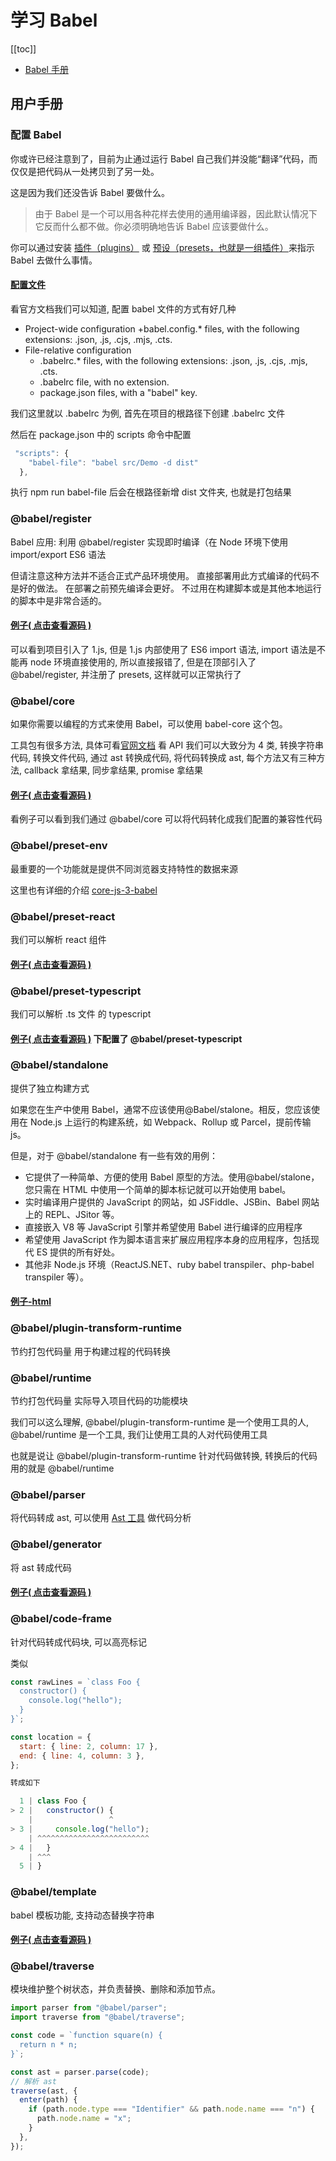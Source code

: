 # 学习 Babel

[[toc]]

- [Babel 手册](https://github.com/jamiebuilds/babel-handbook/blob/master/translations/zh-Hans/README.md)

## 用户手册

### 配置 Babel

你或许已经注意到了，目前为止通过运行 Babel 自己我们并没能“翻译”代码，而仅仅是把代码从一处拷贝到了另一处。

这是因为我们还没告诉 Babel 要做什么。

> 由于 Babel 是一个可以用各种花样去使用的通用编译器，因此默认情况下它反而什么都不做。你必须明确地告诉 Babel 应该要做什么。

你可以通过安装 [插件（plugins）](https://babeljs.io/docs/plugins) 或 [预设（presets，也就是一组插件）](https://babeljs.io/docs/presets)来指示 Babel 去做什么事情。

#### [配置文件](https://babeljs.io/docs/config-files)

看官方文档我们可以知道, 配置 babel 文件的方式有好几种

- Project-wide configuration
  +babel.config.\* files, with the following extensions: .json, .js, .cjs, .mjs, .cts.
- File-relative configuration
  - .babelrc.\* files, with the following extensions: .json, .js, .cjs, .mjs, .cts.
  - .babelrc file, with no extension.
  - package.json files, with a "babel" key.

我们这里就以 .babelrc 为例, 首先在项目的根路径下创建 .babelrc 文件

然后在 package.json 中的 scripts 命令中配置

```js
 "scripts": {
    "babel-file": "babel src/Demo -d dist"
  },
```

执行 npm run babel-file 后会在根路径新增 dist 文件夹, 也就是打包结果

### @babel/register

Babel 应用: 利用 @babel/register 实现即时编译（在 Node 环境下使用 import/export ES6 语法

但请注意这种方法并不适合正式产品环境使用。 直接部署用此方式编译的代码不是好的做法。 在部署之前预先编译会更好。 不过用在构建脚本或是其他本地运行的脚本中是非常合适的。

#### [例子( 点击查看源码 )](https://github.com/18355166248/megalo-note/tree/main/packages/Babel/src/babel-register.js)

可以看到项目引入了 1.js, 但是 1.js 内部使用了 ES6 import 语法, import 语法是不能再 node 环境直接使用的, 所以直接报错了, 但是在顶部引入了 @babel/register, 并注册了 presets, 这样就可以正常执行了

### @babel/core

如果你需要以编程的方式来使用 Babel，可以使用 babel-core 这个包。

工具包有很多方法, 具体可看[官网文档](https://babeljs.io/docs/babel-core#transform)
看 API 我们可以大致分为 4 类, 转换字符串代码, 转换文件代码, 通过 ast 转换成代码, 将代码转换成 ast, 每个方法又有三种方法, callback 拿结果, 同步拿结果, promise 拿结果

#### [例子( 点击查看源码 )](https://github.com/18355166248/megalo-note/tree/main/packages/Babel/src/babel-core.js)

看例子可以看到我们通过 @babel/core 可以将代码转化成我们配置的兼容性代码

### @babel/preset-env

最重要的一个功能就是提供不同浏览器支持特性的数据来源

这里也有详细的介绍 [core-js-3-babel](https://github.com/zloirock/core-js/blob/master/docs/zh_CN/2019-03-19-core-js-3-babel-and-a-look-into-the-future.md)

### @babel/preset-react

我们可以解析 react 组件

#### [例子( 点击查看源码 )](https://github.com/18355166248/megalo-note/tree/main/packages/Babel/src/babel-react.js)

### @babel/preset-typescript

我们可以解析 .ts 文件 的 typescript

#### [例子( 点击查看源码 )](https://github.com/18355166248/megalo-note/tree/main/packages/Babel/.babelrc) 下配置了 @babel/preset-typescript

### @babel/standalone

提供了独立构建方式

如果您在生产中使用 Babel，通常不应该使用@Babel/stalone。相反，您应该使用在 Node.js 上运行的构建系统，如 Webpack、Rollup 或 Parcel，提前传输 js。

但是，对于 @babel/standalone 有一些有效的用例：

- 它提供了一种简单、方便的使用 Babel 原型的方法。使用@babel/stalone，您只需在 HTML 中使用一个简单的脚本标记就可以开始使用 babel。
- 实时编译用户提供的 JavaScript 的网站，如 JSFiddle、JSBin、Babel 网站上的 REPL、JSitor 等。
- 直接嵌入 V8 等 JavaScript 引擎并希望使用 Babel 进行编译的应用程序
- 希望使用 JavaScript 作为脚本语言来扩展应用程序本身的应用程序，包括现代 ES 提供的所有好处。
- 其他非 Node.js 环境（ReactJS.NET、ruby babel transpiler、php-babel transpiler 等）。

#### [例子-html](https://github.com/18355166248/megalo-note/tree/main/packages/Babel/html/babel-standlone.html)

### @babel/plugin-transform-runtime

节约打包代码量 用于构建过程的代码转换

### @babel/runtime

节约打包代码量 实际导入项目代码的功能模块

我们可以这么理解, @babel/plugin-transform-runtime 是一个使用工具的人, @babel/runtime 是一个工具, 我们让使用工具的人对代码使用工具

也就是说让 @babel/plugin-transform-runtime 针对代码做转换, 转换后的代码用的就是 @babel/runtime

### @babel/parser

将代码转成 ast, 可以使用 [Ast 工具](https://astexplorer.net/) 做代码分析

### @babel/generator

将 ast 转成代码

#### [例子( 点击查看源码 )](https://github.com/18355166248/megalo-note/tree/main/packages/Babel/src/babel-generator.js)

### @babel/code-frame

针对代码转成代码块, 可以高亮标记

类似

```js
const rawLines = `class Foo {
  constructor() {
    console.log("hello");
  }
}`;

const location = {
  start: { line: 2, column: 17 },
  end: { line: 4, column: 3 },
};

转成如下

  1 | class Foo {
> 2 |   constructor() {
    |                 ^
> 3 |     console.log("hello");
    | ^^^^^^^^^^^^^^^^^^^^^^^^^
> 4 |   }
    | ^^^
  5 | }
```

### @babel/template

babel 模板功能, 支持动态替换字符串

#### [例子( 点击查看源码 )](https://github.com/18355166248/megalo-note/tree/main/packages/Babel/src/babel-template.js)

### @babel/traverse

模块维护整个树状态，并负责替换、删除和添加节点。

```js
import parser from "@babel/parser";
import traverse from "@babel/traverse";

const code = `function square(n) {
  return n * n;
}`;

const ast = parser.parse(code);
// 解析 ast
traverse(ast, {
  enter(path) {
    if (path.node.type === "Identifier" && path.node.name === "n") {
      path.node.name = "x";
    }
  },
});
```
